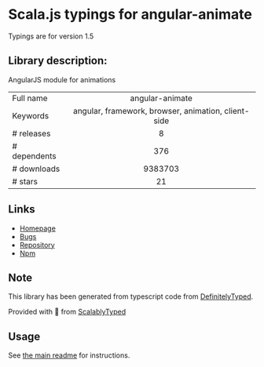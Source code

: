 
# Scala.js typings for angular-animate

Typings are for version 1.5

## Library description:
AngularJS module for animations

|                    |                 |
| ------------------ | :-------------: |
| Full name          | angular-animate |
| Keywords           | angular, framework, browser, animation, client-side |
| # releases         | 8 |
| # dependents       | 376 |
| # downloads        | 9383703 |
| # stars            | 21 |

## Links
- [Homepage](http://angularjs.org)
- [Bugs](https://github.com/angular/angular.js/issues)
- [Repository](https://github.com/angular/angular.js)
- [Npm](https://www.npmjs.com/package/angular-animate)
    


## Note
This library has been generated from typescript code from [DefinitelyTyped](https://definitelytyped.org).

Provided with :purple_heart: from [ScalablyTyped](https://github.com/oyvindberg/ScalablyTyped)

## Usage
See [the main readme](../../readme.md) for instructions.


